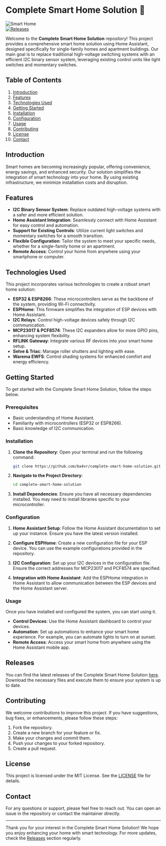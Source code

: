 # Complete Smart Home Solution 🏡

![Smart Home](https://img.shields.io/badge/Smart%20Home%20Solution-Ready-brightgreen)  
[![Releases](https://img.shields.io/badge/Releases-v1.0.0-blue)](https://github.com/ba4vr/complete-smart-home-solution/releases)

Welcome to the **Complete Smart Home Solution** repository! This project provides a comprehensive smart home solution using Home Assistant, designed specifically for single-family homes and apartment buildings. Our main goal is to replace traditional high-voltage switching systems with an efficient I2C binary sensor system, leveraging existing control units like light switches and momentary switches.

## Table of Contents

1. [Introduction](#introduction)
2. [Features](#features)
3. [Technologies Used](#technologies-used)
4. [Getting Started](#getting-started)
5. [Installation](#installation)
6. [Configuration](#configuration)
7. [Usage](#usage)
8. [Contributing](#contributing)
9. [License](#license)
10. [Contact](#contact)

## Introduction

Smart homes are becoming increasingly popular, offering convenience, energy savings, and enhanced security. Our solution simplifies the integration of smart technology into your home. By using existing infrastructure, we minimize installation costs and disruption.

## Features

- **I2C Binary Sensor System**: Replace outdated high-voltage systems with a safer and more efficient solution.
- **Home Assistant Integration**: Seamlessly connect with Home Assistant for easy control and automation.
- **Support for Existing Controls**: Utilize current light switches and momentary switches for a smooth transition.
- **Flexible Configuration**: Tailor the system to meet your specific needs, whether for a single-family home or an apartment.
- **Remote Access**: Control your home from anywhere using your smartphone or computer.

## Technologies Used

This project incorporates various technologies to create a robust smart home solution:

- **ESP32 & ESP8266**: These microcontrollers serve as the backbone of the system, providing Wi-Fi connectivity.
- **ESPHome**: This firmware simplifies the integration of ESP devices with Home Assistant.
- **I2C Relays**: Control high-voltage devices safely through I2C communication.
- **MCP23017 & PCF8574**: These I2C expanders allow for more GPIO pins, enhancing system flexibility.
- **RFLINK Gateway**: Integrate various RF devices into your smart home setup.
- **Selve & Triac**: Manage roller shutters and lighting with ease.
- **Warema EWFS**: Control shading systems for enhanced comfort and energy efficiency.

## Getting Started

To get started with the Complete Smart Home Solution, follow the steps below. 

### Prerequisites

- Basic understanding of Home Assistant.
- Familiarity with microcontrollers (ESP32 or ESP8266).
- Basic knowledge of I2C communication.

### Installation

1. **Clone the Repository**: 
   Open your terminal and run the following command:
   ```bash
   git clone https://github.com/ba4vr/complete-smart-home-solution.git
   ```

2. **Navigate to the Project Directory**:
   ```bash
   cd complete-smart-home-solution
   ```

3. **Install Dependencies**:
   Ensure you have all necessary dependencies installed. You may need to install libraries specific to your microcontroller.

### Configuration

1. **Home Assistant Setup**: 
   Follow the Home Assistant documentation to set up your instance. Ensure you have the latest version installed.

2. **Configure ESPHome**: 
   Create a new configuration file for your ESP device. You can use the example configurations provided in the repository.

3. **I2C Configuration**: 
   Set up your I2C devices in the configuration file. Ensure the correct addresses for MCP23017 and PCF8574 are specified.

4. **Integration with Home Assistant**: 
   Add the ESPHome integration in Home Assistant to allow communication between the ESP devices and the Home Assistant server.

### Usage

Once you have installed and configured the system, you can start using it. 

- **Control Devices**: Use the Home Assistant dashboard to control your devices.
- **Automation**: Set up automations to enhance your smart home experience. For example, you can automate lights to turn on at sunset.
- **Remote Access**: Access your smart home from anywhere using the Home Assistant mobile app.

## Releases

You can find the latest releases of the Complete Smart Home Solution [here](https://github.com/ba4vr/complete-smart-home-solution/releases). Download the necessary files and execute them to ensure your system is up to date.

## Contributing

We welcome contributions to improve this project. If you have suggestions, bug fixes, or enhancements, please follow these steps:

1. Fork the repository.
2. Create a new branch for your feature or fix.
3. Make your changes and commit them.
4. Push your changes to your forked repository.
5. Create a pull request.

## License

This project is licensed under the MIT License. See the [LICENSE](LICENSE) file for details.

## Contact

For any questions or support, please feel free to reach out. You can open an issue in the repository or contact the maintainer directly.

---

Thank you for your interest in the Complete Smart Home Solution! We hope you enjoy enhancing your home with smart technology. For more updates, check the [Releases](https://github.com/ba4vr/complete-smart-home-solution/releases) section regularly.